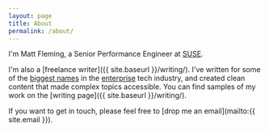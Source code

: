 ```yaml
---
layout: page
title: About
permalink: /about/
---
```


I'm Matt Fleming, a Senior Performance Engineer at
[SUSE](http://www.suse.com).

I'm also a [freelance writer]({{ site.baseurl }}/writing/). I've
written for some of the [biggest names](http://www.intel.com) in the
[enterprise](http://www.suse.com) tech industry, and created clean
content that made complex topics accessible. You can find samples of
my work on the [writing page]({{ site.baseurl }}/writing/).

If you want to get in touch, please feel free to [drop me an email](mailto:{{
site.email }}).
